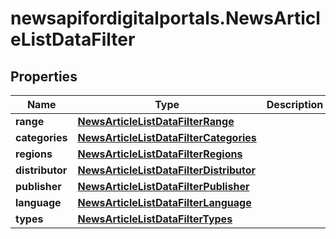 # newsapifordigitalportals.NewsArticleListDataFilter

## Properties

Name | Type | Description | Notes
------------ | ------------- | ------------- | -------------
**range** | [**NewsArticleListDataFilterRange**](NewsArticleListDataFilterRange.md) |  | [optional] 
**categories** | [**NewsArticleListDataFilterCategories**](NewsArticleListDataFilterCategories.md) |  | [optional] 
**regions** | [**NewsArticleListDataFilterRegions**](NewsArticleListDataFilterRegions.md) |  | [optional] 
**distributor** | [**NewsArticleListDataFilterDistributor**](NewsArticleListDataFilterDistributor.md) |  | [optional] 
**publisher** | [**NewsArticleListDataFilterPublisher**](NewsArticleListDataFilterPublisher.md) |  | [optional] 
**language** | [**NewsArticleListDataFilterLanguage**](NewsArticleListDataFilterLanguage.md) |  | [optional] 
**types** | [**NewsArticleListDataFilterTypes**](NewsArticleListDataFilterTypes.md) |  | [optional] 


